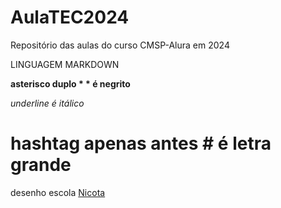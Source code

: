 # AulaTEC2024
Repositório das aulas do curso CMSP-Alura em 2024

LINGUAGEM MARKDOWN

**asterisco duplo * * é negrito**

_underline é itálico_

# hashtag apenas antes # é letra grande

desenho
escola [Nicota](https://www.instagram.com/escola.donanicota/)

